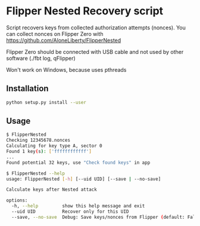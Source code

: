 # Flipper Nested Recovery script

Script recovers keys from collected authorization attempts (nonces).
You can collect nonces on Flipper Zero with https://github.com/AloneLiberty/FlipperNested

Flipper Zero should be connected with USB cable and not used by other software (./fbt log, qFlipper)

Won't work on Windows, because uses pthreads

## Installation

```bash
python setup.py install --user
```

## Usage

```bash
$ FlipperNested
Checking 12345678.nonces
Calculating for key type A, sector 0
Found 1 key(s): ['ffffffffffff']
...
Found potential 32 keys, use "Check found keys" in app

$ FlipperNested --help
usage: FlipperNested [-h] [--uid UID] [--save | --no-save]

Calculate keys after Nested attack

options:
  -h, --help         show this help message and exit
  --uid UID          Recover only for this UID
  --save, --no-save  Debug: Save keys/nonces from Flipper (default: False)

```